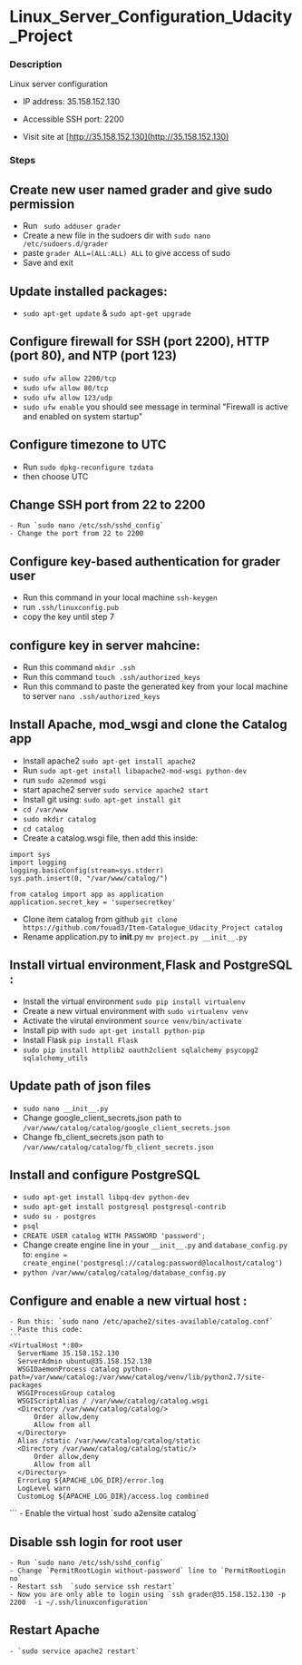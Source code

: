 # Linux_Server_Configuration_Udacity_Project

###  Description
 Linux server configuration

- IP address: 35.158.152.130

- Accessible SSH port: 2200

- Visit site at [http://35.158.152.130](http://35.158.152.130)

### Steps

## Create new user named grader and give sudo permission
  - Run ` sudo adduser grader`
  - Create a new file in the sudoers dir with
   `sudo nano /etc/sudoers.d/grader`
  - paste  `grader ALL=(ALL:ALL) ALL` to give access of sudo
  - Save and exit

## Update installed packages:
  - `sudo apt-get update` &  `sudo apt-get upgrade`

## Configure firewall for SSH (port 2200), HTTP (port 80), and NTP (port 123)
  - `sudo ufw allow 2200/tcp`
  - `sudo ufw allow 80/tcp`
  - `sudo ufw allow 123/udp`
  - `sudo ufw enable` you should see message in terminal
    "Firewall is active and enabled on system startup"

## Configure timezone to UTC
  - Run `sudo dpkg-reconfigure tzdata`
  - then choose UTC

## Change SSH port from 22 to 2200
    - Run `sudo nano /etc/ssh/sshd_config`
    - Change the port from 22 to 2200

## Configure key-based authentication for grader user
  - Run this command in your local machine `ssh-keygen`
  - run `.ssh/linuxconfig.pub`
  - copy the key until step 7

## configure key in server mahcine:
  - Run this command  `mkdir .ssh`
  - Run this command  `touch .ssh/authorized_keys`
  - Run this command to paste the generated key from your local machine to server
  `nano .ssh/authorized_keys`

## Install Apache, mod_wsgi and clone the Catalog app
  - Install apache2 `sudo apt-get install apache2`
  - Run `sudo apt-get install libapache2-mod-wsgi python-dev`
  - run  `sudo a2enmod wsgi`
  - start apache2 server `sudo service apache2 start`
  - Install git using: `sudo apt-get install git`
  - `cd /var/www`
  - `sudo mkdir catalog`
  - `cd catalog`
  - Create a catalog.wsgi file, then add this inside:
  ```
  import sys
  import logging
  logging.basicConfig(stream=sys.stderr)
  sys.path.insert(0, "/var/www/catalog/")

  from catalog import app as application
  application.secret_key = 'supersecretkey'
  ```
  - Clone item catalog from github `git clone https://github.com/fouad3/Item-Catalogue_Udacity_Project catalog`
  - Rename application.py to __init__.py `mv project.py __init__.py`

## Install virtual environment,Flask and PostgreSQL :
  - Install the virtual environment `sudo pip install virtualenv`
  - Create a new virtual environment with `sudo virtualenv venv`
  - Activate the virutal environment `source venv/bin/activate`
  - Install pip with `sudo apt-get install python-pip`
  - Install Flask `pip install Flask`
  - `sudo pip install httplib2 oauth2client sqlalchemy psycopg2 sqlalchemy_utils`

## Update path of json files
  - `sudo nano __init__.py`
  - Change google_client_secrets.json path to `/var/www/catalog/catalog/google_client_secrets.json`  
  - Change fb_client_secrets.json path to `/var/www/catalog/catalog/fb_client_secrets.json`

## Install and configure PostgreSQL
  - `sudo apt-get install libpq-dev python-dev`
  - `sudo apt-get install postgresql postgresql-contrib`
  - `sudo su - postgres`
  - `psql`
  - `CREATE USER catalog WITH PASSWORD 'password';`
  - Change create engine line in your `__init__.py` and `database_config.py` to:
    `engine = create_engine('postgresql://catalog:password@localhost/catalog')`
  - `python /var/www/catalog/catalog/database_config.py`

## Configure and enable a new virtual host :
    - Run this: `sudo nano /etc/apache2/sites-available/catalog.conf`
    - Paste this code:
    ```
    <VirtualHost *:80>
      ServerName 35.158.152.130
      ServerAdmin ubuntu@35.158.152.130
      WSGIDaemonProcess catalog python-path=/var/www/catalog:/var/www/catalog/venv/lib/python2.7/site-packages
      WSGIProcessGroup catalog
      WSGIScriptAlias / /var/www/catalog/catalog.wsgi
      <Directory /var/www/catalog/catalog/>
          Order allow,deny
          Allow from all
      </Directory>
      Alias /static /var/www/catalog/catalog/static
      <Directory /var/www/catalog/catalog/static/>
          Order allow,deny
          Allow from all
      </Directory>
      ErrorLog ${APACHE_LOG_DIR}/error.log
      LogLevel warn
      CustomLog ${APACHE_LOG_DIR}/access.log combined
  </VirtualHost>
    ```
    - Enable the virtual host `sudo a2ensite catalog`

  ## Disable ssh login for root user
    - Run `sudo nano /etc/ssh/sshd_config`
    - Change `PermitRootLogin without-password` line to `PermitRootLogin no`
    - Restart ssh  `sudo service ssh restart`
    - Now you are only able to login using `ssh grader@35.158.152.130 -p 2200  -i ~/.ssh/linuxconfiguration`

  ## Restart Apache
    - `sudo service apache2 restart`

